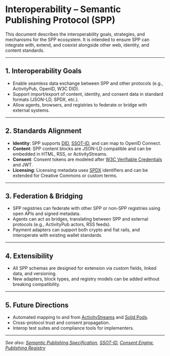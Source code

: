 # Interoperability – Semantic Publishing Protocol (SPP)

This document describes the interoperability goals, strategies, and mechanisms for the SPP ecosystem. It is intended to ensure SPP can integrate with, extend, and coexist alongside other web, identity, and content standards.

---

## 1. Interoperability Goals
- Enable seamless data exchange between SPP and other protocols (e.g., ActivityPub, OpenID, W3C DID).
- Support import/export of content, identity, and consent data in standard formats (JSON-LD, SPDX, etc.).
- Allow agents, browsers, and registries to federate or bridge with external systems.

---

## 2. Standards Alignment
- **Identity**: SPP supports [DID](https://www.w3.org/TR/did-core/), [SSOT-ID](../identity/ssot-id.md), and can map to OpenID Connect.
- **Content**: SPP content blocks are JSON-LD compatible and can be embedded in HTML, RSS, or ActivityStreams.
- **Consent**: Consent tokens are modeled after [W3C Verifiable Credentials](https://www.w3.org/TR/vc-data-model/) and JWT.
- **Licensing**: Licensing metadata uses [SPDX](https://spdx.dev/) identifiers and can be extended for Creative Commons or custom terms.

---

## 3. Federation & Bridging
- SPP registries can federate with other SPP or non-SPP registries using open APIs and signed metadata.
- Agents can act as bridges, translating between SPP and external protocols (e.g., ActivityPub actors, RSS feeds).
- Payment adapters can support both crypto and fiat rails, and interoperate with existing wallet standards.

---

## 4. Extensibility
- All SPP schemas are designed for extension via custom fields, linked data, and versioning.
- New adapters, block types, and registry models can be added without breaking compatibility.

---

## 5. Future Directions
- Automated mapping to and from [ActivityStreams](https://www.w3.org/TR/activitystreams-core/) and [Solid Pods](https://solidproject.org/).
- Cross-protocol trust and consent propagation.
- Interop test suites and compliance tools for implementers.

---

_See also: [Semantic Publishing Specification](../sps/semantic-publishing-specification.md), [SSOT-ID](../identity/ssot-id.md), [Consent Engine](../identity/consent-engine.md), [Publishing Registry](./publishing-registry.md)_
